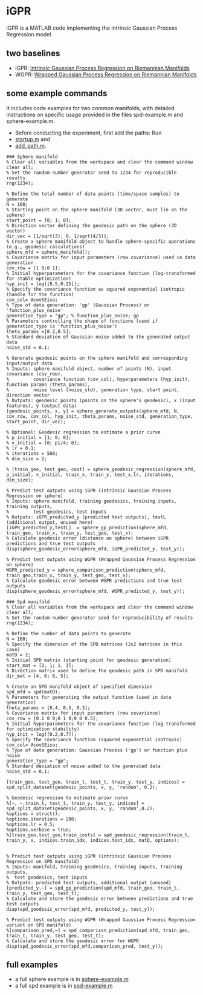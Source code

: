 # iGPR
iGPR is a MATLAB code implementing the intrinsic Gaussian Process Regression model
## two baselines

- iGPR: [intrinsic Gaussian Process Regression on Riemannian Manifolds](https://arxiv.org/abs/2411.18989)
- WGPR: [Wrapped Gaussian Process Regression on Riemannian Manifolds](https://openaccess.thecvf.com/content_cvpr_2018/html/Mallasto_Wrapped_Gaussian_Process_CVPR_2018_paper.html)

## some example commands
It includes code examples for two common manifolds, with detailed instructions on specific usage provided in the files spd-example.m and sphere-example.m.

- Before conducting the experiment, first add the paths: Run
- [startup.m](https://github.com/xyli432/iGPR/blob/main/gpml-matlab-master/startup.m)  and
- [add_path.m](https://github.com/xyli432/iGPR/blob/main/gptp_multi_output-master/add_path.m).

```
### Sphere manifold
% Clear all variables from the workspace and clear the command window
clear all;
% Set the random number generator seed to 1234 for reproducible results
rng(1234);

% Define the total number of data points (time/space samples) to generate
N = 100;
% Starting point on the sphere manifold (3D vector, must lie on the sphere)
start_point = [0; 1; 0];         
% Direction vector defining the geodesic path on the sphere (3D vector)
dir_vec = [1/sqrt(3); 0; 1/sqrt(4/3)]; 
% Create a sphere manifold object to handle sphere-specific operations (e.g., geodesic calculations)
sphere_mfd = sphere_manifold();
% Covariance matrix for input parameters (row covariance) used in data generation
cov_row = [1 0;0 1];
% Initial hyperparameters for the covariance function (log-transformed for stable optimization)
hyp_init = log([0.5,0.25]); 
% Specify the covariance function as squared exponential isotropic (handle for the function)
cov_col= @covSEiso;
% Type of data generation: 'gp' (Gaussian Process) or 'function_plus_noise'
generation_type = "gp"; % function_plus_noise; gp
% Parameters controlling the shape of functions (used if generation_type is 'function_plus_noise')
theta_params =[0.2,0.5];
% Standard deviation of Gaussian noise added to the generated output data
noise_std = 0.1;

% Generate geodesic points on the sphere manifold and corresponding input/output data
% Inputs: sphere manifold object, number of points (N), input covariance (cov_row), 
%         covariance function (cov_col), hyperparameters (hyp_init), function params (theta_params),
%         noise level (noise_std), generation type, start point, direction vector
% Outputs: geodesic_points (points on the sphere's geodesic), x (input features), y (output data)
[geodesic_points, x, y] = sphere_generate_outputs(sphere_mfd, N, cov_row, cov_col, hyp_init, theta_params, noise_std, generation_type, start_point, dir_vec);

% Optional: Geodesic regression to estimate a prior curve 
% p_initial = [1; 0; 0]; 
% v_initial = [0; pi/4; 0]; 
% lr = 0.1; 
% iterations = 500; 
% dim_size = 2;

% [train_geo, test_geo, cost] = sphere_geodesic_regression(sphere_mfd, p_initial, v_initial, train_x, train_y, test_x,lr, iterations, dim_size);

% Predict test outputs using iGPR (intrinsic Gaussian Process Regression on sphere)
% Inputs: sphere manifold, training geodesics, training inputs, training outputs,
%         test geodesics, test inputs
% Outputs: iGPR_predicted_y (predicted test outputs), testL (additional output, unused here)
[iGPR_predicted_y,testL]  = sphere_gp_prediction(sphere_mfd, train_geo, train_x, train_y, test_geo, test_x);
% Calculate geodesic error (distance on sphere) between iGPR predictions and true test outputs
disp(sphere_geodesic_error(sphere_mfd, iGPR_predicted_y, test_y));

% Predict test outputs using WGPR (Wrapped Gaussian Process Regression on sphere)
WGPR_predicted_y = sphere_comparison_prediction(sphere_mfd, train_geo,train_x, train_y, test_geo, test_x);
% Calculate geodesic error between WGPR predictions and true test outputs
disp(sphere_geodesic_error(sphere_mfd, WGPR_predicted_y, test_y));

### Spd manifold
% Clear all variables from the workspace and clear the command window
clear all;
% Set the random number generator seed for reproducibility of results
rng(1234);

% Define the number of data points to generate
N = 100;
% Specify the dimension of the SPD matrices (2x2 matrices in this case)
matD = 2;  
% Initial SPD matrix (starting point for geodesic generation)
start_mat = [2, 1; 1, 3];        
% Direction matrix used to define the geodesic path in SPD manifold
dir_mat = [4, 6; 6, 5];     

% Create an SPD manifold object of specified dimension
spd_mfd = spd(matD);                           
% Parameters for generating the output function (used in data generation)
theta_params = [0.4, 0.5, 0.3];  
% Covariance matrix for input parameters (row covariance)
cov_row = [0.1 0 0;0 1 0;0 0 0.5];
% Initial hyperparameters for the covariance function (log-transformed for optimization stability)
hyp_init = log([0.2,0.7]); 
% Specify the covariance function (squared exponential isotropic)
cov_col= @covSEiso;
% Type of data generation: Gaussian Process ('gp') or function plus noise
generation_type = "gp"; 
% Standard deviation of noise added to the generated data
noise_std = 0.1;

[train_geo, test_geo, train_t, test_t, train_y, test_y, indices] = spd_split_dataset(geodesic_points, x, y, 'random', 0.2);

% Geodesic regression to estimate prior curve
%[~, ~,train_t, test_t, train_y, test_y, indices] = spd_split_dataset(geodesic_points, x, y, 'random',0.2);
%options = struct();
%options.iterations = 200; 
%options.lr = 0.5;         
%options.verbose = true;
%[train_geo,test_geo,train_costs] = spd_geodesic_regression(train_t, train_y, x, indices.train_idx, indices.test_idx, matD, options);


% Predict test outputs using iGPR (intrinsic Gaussian Process Regression on SPD manifold)
% Inputs: manifold, training geodesics, training inputs, training outputs, 
%  test geodesics, test inputs
% Outputs: predicted test outputs, additional output (unused)
[predicted_y,~] = spd_gp_prediction(spd_mfd, train_geo, train_t, train_y, test_geo, test_t);
% Calculate and store the geodesic error between predictions and true test outputs
diap(spd_geodesic_error(spd_mfd, predicted_y, test_y));

% Predict test outputs using WGPR (Wrapped Gaussian Process Regression variant on SPD manifold)
%[comparison_pred,~] = spd_comparison_prediction(spd_mfd, train_geo, train_t, train_y, test_geo, test_t);
% Calculate and store the geodesic error for WGPR
disp(spd_geodesic_error(spd_mfd,comparison_pred, test_y));
```

## full examples 

- a full sphere example is in [sphere-example.m ](https://github.com/xyli432/iGPR/blob/main/sphere/sphere_example.m)
- a full spd example is in [spd-example.m ](https://github.com/xyli432/iGPR/blob/main/spd/spd_example.m)
